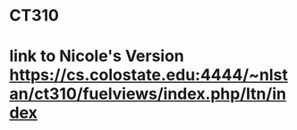 # CT310

# link to Nicole's Version https://cs.colostate.edu:4444/~nlstan/ct310/fuelviews/index.php/ltn/index

